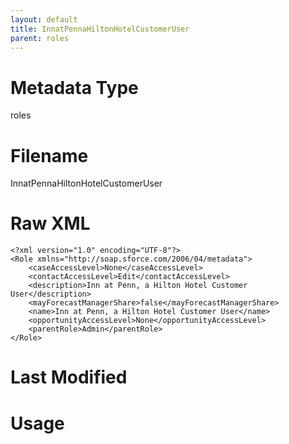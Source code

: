```yaml
---
layout: default
title: InnatPennaHiltonHotelCustomerUser
parent: roles
---
```

# Metadata Type
roles


# Filename 
InnatPennaHiltonHotelCustomerUser


# Raw XML
```
<?xml version="1.0" encoding="UTF-8"?>
<Role xmlns="http://soap.sforce.com/2006/04/metadata">
    <caseAccessLevel>None</caseAccessLevel>
    <contactAccessLevel>Edit</contactAccessLevel>
    <description>Inn at Penn, a Hilton Hotel Customer User</description>
    <mayForecastManagerShare>false</mayForecastManagerShare>
    <name>Inn at Penn, a Hilton Hotel Customer User</name>
    <opportunityAccessLevel>None</opportunityAccessLevel>
    <parentRole>Admin</parentRole>
</Role>
```


# Last Modified


# Usage
